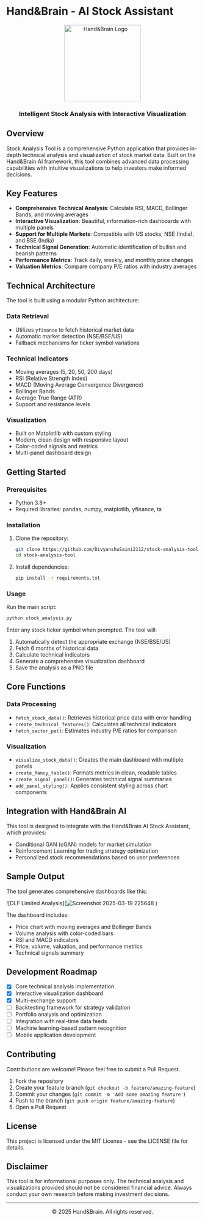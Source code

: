 # Hand&Brain - AI Stock Assistant

<div align="center">
  <img src="https://github.com/user-attachments/assets/a42a1162-0ab8-41a5-95b0-a1df348c6353" alt="Hand&Brain Logo" width="200"/>
  <h3>Intelligent Stock Analysis with Interactive Visualization</h3>
</div>

## Overview

Stock Analysis Tool is a comprehensive Python application that provides in-depth technical analysis and visualization of stock market data. Built on the Hand&Brain AI framework, this tool combines advanced data processing capabilities with intuitive visualizations to help investors make informed decisions.



## Key Features

- **Comprehensive Technical Analysis**: Calculate RSI, MACD, Bollinger Bands, and moving averages
- **Interactive Visualization**: Beautiful, information-rich dashboards with multiple panels
- **Support for Multiple Markets**: Compatible with US stocks, NSE (India), and BSE (India)
- **Technical Signal Generation**: Automatic identification of bullish and bearish patterns
- **Performance Metrics**: Track daily, weekly, and monthly price changes
- **Valuation Metrics**: Compare company P/E ratios with industry averages

## Technical Architecture

The tool is built using a modular Python architecture:

### Data Retrieval
- Utilizes `yfinance` to fetch historical market data
- Automatic market detection (NSE/BSE/US)
- Fallback mechanisms for ticker symbol variations

### Technical Indicators
- Moving averages (5, 20, 50, 200 days)
- RSI (Relative Strength Index)
- MACD (Moving Average Convergence Divergence)
- Bollinger Bands
- Average True Range (ATR)
- Support and resistance levels

### Visualization
- Built on Matplotlib with custom styling
- Modern, clean design with responsive layout
- Color-coded signals and metrics
- Multi-panel dashboard design

## Getting Started

### Prerequisites

- Python 3.8+
- Required libraries: pandas, numpy, matplotlib, yfinance, ta

### Installation

1. Clone the repository:
   ```bash
   git clone https://github.com/DivyanshuSaini2112/stock-analysis-tool.git
   cd stock-analysis-tool
   ```

2. Install dependencies:
   ```bash
   pip install -r requirements.txt
   ```

### Usage

Run the main script:
```bash
python stock_analysis.py
```

Enter any stock ticker symbol when prompted. The tool will:
1. Automatically detect the appropriate exchange (NSE/BSE/US)
2. Fetch 6 months of historical data
3. Calculate technical indicators
4. Generate a comprehensive visualization dashboard
5. Save the analysis as a PNG file

## Core Functions

### Data Processing

- `fetch_stock_data()`: Retrieves historical price data with error handling
- `create_technical_features()`: Calculates all technical indicators
- `fetch_sector_pe()`: Estimates industry P/E ratios for comparison

### Visualization

- `visualize_stock_data()`: Creates the main dashboard with multiple panels
- `create_fancy_table()`: Formats metrics in clean, readable tables
- `create_signal_panel()`: Generates technical signal summaries
- `add_panel_styling()`: Applies consistent styling across chart components

## Integration with Hand&Brain AI

This tool is designed to integrate with the Hand&Brain AI Stock Assistant, which provides:

- Conditional GAN (cGAN) models for market simulation
- Reinforcement Learning for trading strategy optimization
- Personalized stock recommendations based on user preferences

## Sample Output

The tool generates comprehensive dashboards like this:

![DLF Limited Analysis](![Screenshot 2025-03-19 225648](https://github.com/user-attachments/assets/a6ac1389-15b9-432b-8423-b29e92fb396d)
)

The dashboard includes:
- Price chart with moving averages and Bollinger Bands
- Volume analysis with color-coded bars
- RSI and MACD indicators
- Price, volume, valuation, and performance metrics
- Technical signals summary

## Development Roadmap

- [x] Core technical analysis implementation
- [x] Interactive visualization dashboard
- [x] Multi-exchange support
- [ ] Backtesting framework for strategy validation
- [ ] Portfolio analysis and optimization
- [ ] Integration with real-time data feeds
- [ ] Machine learning-based pattern recognition
- [ ] Mobile application development

## Contributing

Contributions are welcome! Please feel free to submit a Pull Request.

1. Fork the repository
2. Create your feature branch (`git checkout -b feature/amazing-feature`)
3. Commit your changes (`git commit -m 'Add some amazing feature'`)
4. Push to the branch (`git push origin feature/amazing-feature`)
5. Open a Pull Request

## License

This project is licensed under the MIT License - see the LICENSE file for details.

## Disclaimer

This tool is for informational purposes only. The technical analysis and visualizations provided should not be considered financial advice. Always conduct your own research before making investment decisions.

---

<div align="center">
  <p>© 2025 Hand&Brain. All rights reserved.</p>
</div>
